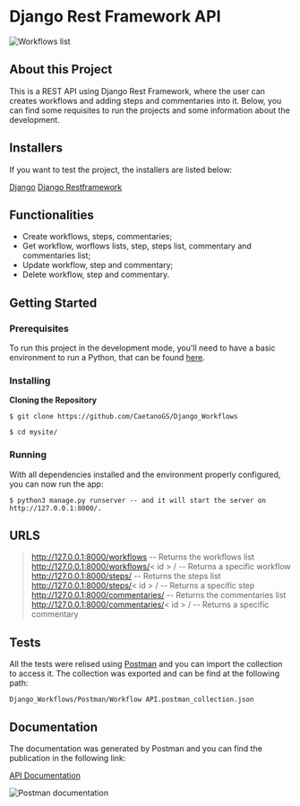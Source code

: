 # Django Rest Framework API

![Workflows list](https://user-images.githubusercontent.com/50907344/85225915-b1769a00-b3d4-11ea-8914-33d43cdc54cf.png)


## About this Project

This is a REST API using Django Rest Framework, where the user can creates workflows and adding steps and commentaries into it. Below, you can find some requisites to run the projects and some information about the development.

## Installers

If you want to test the project, the installers are listed below:

[Django](https://www.djangoproject.com)
[Django Restframework](https://www.django-rest-framework.org)


## Functionalities

- Create workflows, steps, commentaries;
- Get workflow, worflows lists, step, steps list, commentary and commentaries list;
- Update workflow, step and commentary;
- Delete workflow, step and commentary.

## Getting Started

### Prerequisites

To run this project in the development mode, you'll need to have a basic environment to run a Python, that can be found [here](https://code.visualstudio.com/download).

### Installing

**Cloning the Repository**

```
$ git clone https://github.com/CaetanoGS/Django_Workflows

$ cd mysite/
```



### Running

With all dependencies installed and the environment properly configured, you can now run the app:


```
$ python3 manage.py runserver -- and it will start the server on http://127.0.0.1:8000/.
```

## URLS

> http://127.0.0.1:8000/workflows -- Returns the workflows list
> http://127.0.0.1:8000/workflows/< id > / -- Returns a specific workflow
> http://127.0.0.1:8000/steps/ -- Returns the steps list
> http://127.0.0.1:8000/steps/< id > / -- Returns a specific step
> http://127.0.0.1:8000/commentaries/ -- Returns the commentaries list
> http://127.0.0.1:8000/commentaries/< id > / -- Returns a specific commentary

## Tests

All the tests were relised using [Postman](https://www.postman.com) and you can import the collection to access it. The collection was exported and can be find at the following path: 

```
Django_Workflows/Postman/Workflow API.postman_collection.json

```

## Documentation

The documentation was generated by Postman and you can find the publication in the following link:

[API Documentation](https://documenter.getpostman.com/view/11768090/SzzoYukK?version=latest)

![Postman documentation](https://user-images.githubusercontent.com/50907344/85225974-1205d700-b3d5-11ea-8fe9-395911b8193e.png)

